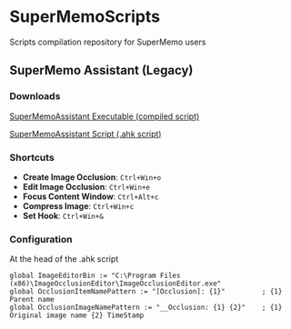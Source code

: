# SuperMemoScripts
Scripts compilation repository for SuperMemo users

## SuperMemo Assistant (Legacy)
### Downloads
[SuperMemoAssistant Executable (compiled script)](https://github.com/supermemo/SuperMemoScripts/releases/download/v0.1a/SuperMemoAssistant_legacy-v0.1a.exe)

[SuperMemoAssistant Script (.ahk script)](https://raw.githubusercontent.com/supermemo/SuperMemoScripts/master/supermemo.ahk)

### Shortcuts

* **Create Image Occlusion**: `Ctrl+Win+o`
* **Edit Image Occlusion**: `Ctrl+Win+e`
* **Focus Content Window**: `Ctrl+Alt+c`
* **Compress Image**: `Ctrl+Win+c`
* **Set Hook**: `Ctrl+Win+&`

### Configuration
At the head of the .ahk script
```
global ImageEditorBin := "C:\Program Files (x86)\ImageOcclusionEditor\ImageOcclusionEditor.exe"
global OcclusionItemNamePattern := "[Occlusion]: {1}"         ; {1} Parent name
global OcclusionImageNamePattern := "__Occlusion: {1} {2}"    ; {1} Original image name {2} TimeStamp
```
